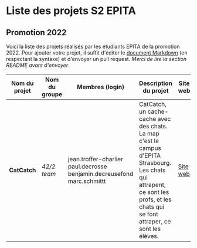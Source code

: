 # Liste des projets S2 EPITA
## Promotion 2022

Voici la liste des projets réalisés par les étudiants EPITA de la promotion 2022. Pour ajouter votre projet, il suffit d'éditer le [document Markdown](https://github.com/Epinnal/SUP/blob/master/S2/ProjetS2_2018.md) (en respectant la syntaxe) et d'envoyer un pull request. *Merci de lire la section README avant d'envoyer*.

<!-- README -->
<!-- Insérez les logins en commençant par celui du chef de groupe -->
<!-- Merci de bien respecter l'ordre des colonnes et de séparer chaque colonne par | -->
<!-- Le site web est facultatif, mais c'est toujours sympa le mettre ! -->
<!-- Avant de push, merci de bien vérifier le rendu Markdown -->

| Nom du projet | Nom du groupe | Membres (login) | Description du projet | Site web |
|------|--------|--------------|--------------|--------|
|**CatCatch**| *42/2 team* | jean.troffer-charlier paul.decrosse benjamin.decreusefond marc.schmittt | CatCatch, un cache-cache avec des chats. La map c'est le campus d'EPITA Strasbourg. Les chats qui attrapent, ce sont les profs, et les chats qui se font attraper, ce sont les élèves. | [Site web](http://www.catcatch.ovh) |
